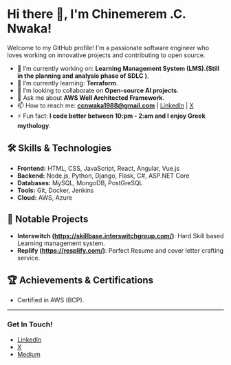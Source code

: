 # Hi there 👋, I'm Chinemerem .C. Nwaka!

Welcome to my GitHub profile! I'm a passionate software engineer who loves working on innovative projects and contributing to open source.

- 🔭 I’m currently working on: **Learning Management System (LMS).(Still in the planning and analysis phase of SDLC )**.
- 🌱 I’m currently learning: **Terraform**.
- 👯 I’m looking to collaborate on **Open-source AI projects**.
- 💬 Ask me about **AWS Well Architected Framework**.
- 📫 How to reach me: **ccnwaka1988@gmail.com** | [LinkedIn](https://www.linkedin.com/in/Neme88/) | [X](https://x.com/Neme_88)
- ⚡ Fun fact: **I code better between 10:pm - 2:am and I enjoy Greek mythology**.

## 🛠️ Skills & Technologies

- **Frontend:** HTML, CSS, JavaScript, React, Angular, Vue.js
- **Backend:** Node.js, Python, Django, Flask, C#, ASP.NET Core
- **Databases:** MySQL, MongoDB, PostGreSQL
- **Tools:** Git, Docker, Jenkins
- **Cloud:** AWS, Azure 

## 🚀 Notable Projects

- **Interswitch (https://skillbase.interswitchgroup.com/)**: Hard Skill based Learning management system.
- **Replify (https://resplify.com/)**: Perfect Resume and cover letter crafting service.

## 🏆 Achievements & Certifications

- Certified in AWS (BCP).
---

### Get In Touch!
- [LinkedIn](https://www.linkedin.com/in/Neme88/)
- [X](https://x.com/Neme_88)
- [Medium](https://medium.com/@Neme88)
